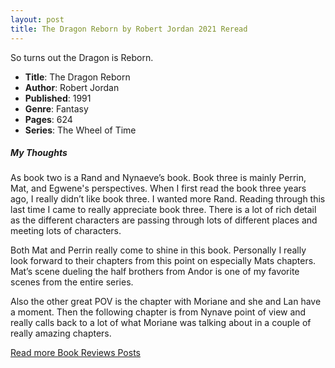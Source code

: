 ```yaml
---
layout: post
title: The Dragon Reborn by Robert Jordan 2021 Reread
---
```


So turns out the Dragon is Reborn.

- **Title**: The Dragon Reborn
- **Author**: Robert Jordan
- **Published**: 1991
- **Genre**: Fantasy
- **Pages**: 624
- **Series**: The Wheel of Time

##### My Thoughts
As book two is a Rand and Nynaeve’s book. Book three is mainly Perrin, Mat, and Egwene's perspectives. When I first read the book three years ago, I really didn’t like book three. I wanted more Rand. Reading through this last time I came to really appreciate book three. There is a lot of rich detail as the different characters are passing through lots of different places and meeting lots of characters.

Both Mat and Perrin really come to shine in this book. Personally I really look forward to their chapters from this point on especially Mats chapters. Mat’s scene dueling the half brothers from Andor is one of my favorite scenes from the entire series.

Also the other great POV is the chapter with Moriane and she and Lan have a moment. Then the following chapter is from Nynave point of view and really calls back to a lot of what Moriane was talking about in a couple of really amazing chapters.

[Read more Book Reviews Posts](https://tactictalisman.github.io/book-reviews/)
